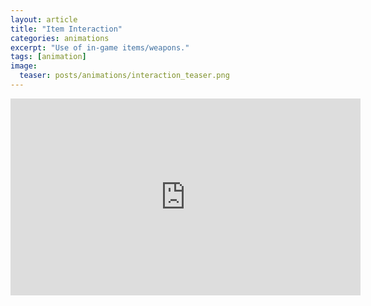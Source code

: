 ```yaml
---
layout: article
title: "Item Interaction"
categories: animations
excerpt: "Use of in-game items/weapons."
tags: [animation]
image:
  teaser: posts/animations/interaction_teaser.png
---
```


<iframe width="560" height="315" src="https://www.youtube.com/embed/CNkYE3PHh3c" frameborder="0" allow="accelerometer; autoplay; encrypted-media; gyroscope; picture-in-picture" allowfullscreen></iframe>

